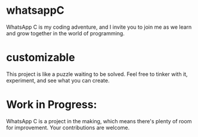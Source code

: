 # whatsappC
 WhatsApp C is my coding adventure, and I invite you to join me as we learn and grow together in the world of programming.
# customizable
This project is like a puzzle waiting to be solved. Feel free to tinker with it, experiment, and see what you can create.
# Work in Progress:
WhatsApp C is a project in the making, which means there's plenty of room for improvement. Your contributions are welcome.
